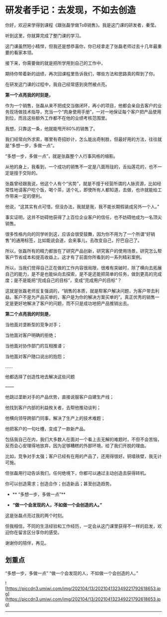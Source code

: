 # 研发者手记：去发现，不如去创造

你好，欢迎来学得到课程《跟张磊学做ToB销售》。我是这门课的研发者，秦莹。

听到这里，你就算完成了整门课的学习。

这门课虽然短小精悍，但我还是想恭喜你，你已经拿走了张磊老师过去十几年最重要的看家本领。

接下来，你需要做的就是把所学用到自己的工作中，

期待你带着新的战绩，再次回课程里告诉我们，哪些方法和思路真的帮到了你。

在研发这门课的过程中，我自己经常感到突然被点亮。

 **第一个点亮我的时刻是，**

作为一个销售，张磊从来不把成交当做闭环，再小的项目，他都会亲自去客户的业务现场做技术指导，充当一个“肉身使用手册”，一对一地保证每个客户把产品使用到位，而且这些额外工作都不在他的业绩考核范围里。

我想，只靠这一条，他就能甩开80%的销售了。

我们经常向外求索，哪里有奇招妙计，怎么能出奇制胜，但最好用的方法，往往就是“多想一步，多做一点”。

“多想一步，多做一点”，就是张磊整个人行事风格的缩影。

从他的身上，我看到，一个成功的销售不一定是八面玲珑的，舌灿莲花的，也不一定是擅于交际的。

张磊曾经跟我说，他这个人有个“劣势”，就是不擅于经营所谓的人脉资源，比如经常性地请客户吃个饭，喝个茶，送个礼，即使所有人都知道，去做，也许就能给工作带来一定的便利。

他说，“这其实有点可惜，但没办法，我就是我，我不能长期假装成另外一个人。”

事实证明，这并不妨碍他获得了上百位企业客户的信任，也不妨碍他成为一名顶尖销售。

很多性格内向的同学听到这，应该会很受鼓舞，因为你不用为了一个所谓“好销售”的通用标签，比如能说会道，会来事儿，去改变自己，拧巴自己了。

所以，张磊所有的精力都放在了研究产品创新，研究客户的使用场景，研究怎么帮客户节省成本和提高收益上。这才有了前面你所看到的一系列精彩案例。

所以，当我们觉得自己正在做的工作内容很局限，很难有突破时，除了横向去拓展自己的能力，是不是也能纵向去探索，是不是还能把简单的任务，做到更高的完成度；是不是能把“完成自己的目标”，变成“完成用户的目标”？

这就是张磊老师反复强调的，“销售的本质，就是帮客户解决问题，为客户带去利益。客户不是为产品买单的，客户是为你的解决方案买单的”。真正优秀的销售一定是更好地解决了客户的问题，而不只是成功地把产品推销出去。

 **第二个点亮我的时刻是，**

当他面对垄断型的竞争对手；

当他面对客户明确的拒绝；

当他面对协作部门的互相推诿；

当他面对客户随口说出的抱怨；

……

他都选择了创造性地去解决这些问题

——

他跳过垄断对手的产品优势，直接说服客户自建生产线；

他找到客户内部的利益攸关者，去帮他推动谈判；

他横向领导跨部门同事，解决了生产上的技术难题；

他把客户的一句吐槽，变成了一款新产品。

包括我自己在内，我们大多数人在面对一个看上去无解的难题时，不但不会苦恼，反而会心安理得地放弃，因为足够糟糕的外部环境，给了我们开脱的理由。

比如，竞争对手太强；客户已经有在用的产品了，还用得很好。铜墙铁壁，我无计可施。

但张磊用行动告诉我们，任何绝境下，你都可以通过主动创造去获得转机。

你可以创造需求；创造合作；创造新品；甚至创造趋势。

* ** “多想一步，多做一点”** 

* **“做一个会发现的人，不如做一个会创造的人。”** 

这是张磊点亮过我的两个时刻。

但我相信，不同的生活经验和工作经历，一定会从这门课里获得不一样的启发，欢迎你在留言区分享你的感受。

谢谢你的陪伴，再见。

## 划重点

“多想一步，多做一点”
“做一个会发现的人，不如做一个会创造的人。”

![https://piccdn3.umiwi.com/img/202104/13/202104132349221792618653.jpg](https://piccdn3.umiwi.com/img/202104/13/202104132349221792618653.jpg)

---
